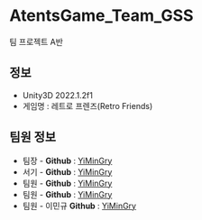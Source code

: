 # AtentsGame_Team_GSS
팀 프로젝트 A반

## 정보

- Unity3D 2022.1.2f1
- 게임명 : 레트로 프렌즈(Retro Friends)

## 팀원 정보
- 팀장 - **Github** : [YiMinGry](https://github.com/YiMinGry)
- 서기 - **Github** : [YiMinGry](https://github.com/YiMinGry)
- 팀원 - **Github** : [YiMinGry](https://github.com/YiMinGry)
- 팀원 - **Github** : [YiMinGry](https://github.com/YiMinGry)
- 팀원 - 이민규 **Github** : [YiMinGry](https://github.com/YiMinGry)
